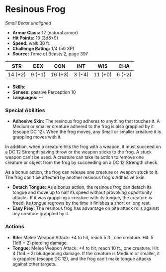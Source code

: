 # Resinous Frog

*Small* *Beast* *unaligned*

- **Armor Class:** 12 (natural armor)
- **Hit Points:** 19 (3d6+9)
- **Speed:** walk 30 ft.
- **Challenge Rating:** 1/4 (50 XP)
- **Source:** Tome of Beasts 2, page 397

| STR | DEX | CON | INT | WIS | CHA |
| --- | --- | --- | --- | --- | --- |
| 14 (+2) | 9 (-1) | 16 (+3) | 3 (-4) | 11 (+0) | 6 (-2) |

- **Skills:** 
- **Senses:** passive Perception 10
- **Languages:** —

### Special Abilities

- **Adhesive Skin:** The resinous frog adheres to anything that touches it. A Medium or smaller creature adhered to the frog is also grappled by it (escape DC 12). When the frog moves, any Small or smaller creature it is grappling moves with it.

In addition, when a creature hits the frog with a weapon, it must succeed on a DC 12 Strength saving throw or the weapon sticks to the frog. A stuck weapon can't be used. A creature can take its action to remove one creature or object from the frog by succeeding on a DC 12 Strength check.

As a bonus action, the frog can release one creature or weapon stuck to it. The frog can't be affected by another resinous frog's Adhesive Skin.
- **Detach Tongue:** As a bonus action, the resinous frog can detach its tongue and move up to half its speed without provoking opportunity attacks. If it was grappling a creature with its tongue, the creature is freed. Its tongue regrows by the time it finishes a short or long rest.
- **Easy Prey:** The resinous frog has advantage on bite attack rolls against any creature grappled by it.

### Actions

- **Bite:** Melee Weapon Attack: +4 to hit, reach 5 ft., one creature. Hit: 5 (1d6 + 2) piercing damage.
- **Tongue:** Melee Weapon Attack: +4 to hit, reach 10 ft., one creature. Hit: 4 (1d4 + 2) bludgeoning damage. If the creature is Medium or smaller, it is grappled (escape DC 12), and the frog can't make tongue attacks against other targets.


